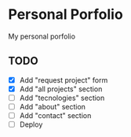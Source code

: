 # Personal Porfolio

My personal porfolio

## TODO

- [x] Add "request project" form
- [x] Add "all projects" section
- [ ] Add "tecnologies" section
- [ ] Add "about" section
- [ ] Add "contact" section
- [ ] Deploy
